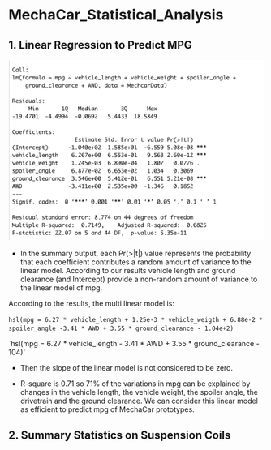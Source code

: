 # MechaCar_Statistical_Analysis

## 1. Linear Regression to Predict MPG


<p align="center">
  <img  src="Resources/LinearRegresion1.png">
</p>

* In the summary output, each Pr(>|t|) value represents the probability that each coefficient contributes a random amount of variance to the linear model. According to our results vehicle length and ground clearance (and Intercept) provide a non-random amount of variance to the linear model of mpg.

According to the results, the multi linear model is:

`hsl(mpg = 6.27 * vehicle_length + 1.25e-3 * vehicle_weigth + 6.88e-2 * spoiler_angle -3.41 * AWD + 3.55 * ground_clearance - 1.04e+2)`

`hsl(mpg = 6.27 * vehicle_length - 3.41 * AWD + 3.55 * ground_clearance - 104)'

* Then the slope of the linear model is not considered to be zero.

* R-square is 0.71 so 71% of the variations in mpg can be explained by changes in the vehicle length, the vehicle weight, the spoiler angle, the drivetrain and the ground clearance. We can consider this linear model as efficient to predict mpg of MechaCar prototypes.

## 2. Summary Statistics on Suspension Coils
